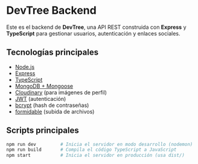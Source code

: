 # DevTree Backend

Este es el backend de **DevTree**, una API REST construida con **Express** y **TypeScript** para gestionar usuarios, autenticación y enlaces sociales.

## Tecnologías principales

- [Node.js](https://nodejs.org/)
- [Express](https://expressjs.com/)
- [TypeScript](https://www.typescriptlang.org/)
- [MongoDB + Mongoose](https://mongoosejs.com/)
- [Cloudinary](https://cloudinary.com/) (para imágenes de perfil)
- [JWT](https://jwt.io/) (autenticación)
- [bcrypt](https://www.npmjs.com/package/bcrypt) (hash de contraseñas)
- [formidable](https://www.npmjs.com/package/formidable) (subida de archivos)

## Scripts principales

```bash
npm run dev         # Inicia el servidor en modo desarrollo (nodemon)
npm run build       # Compila el código TypeScript a JavaScript
npm start           # Inicia el servidor en producción (usa dist/)